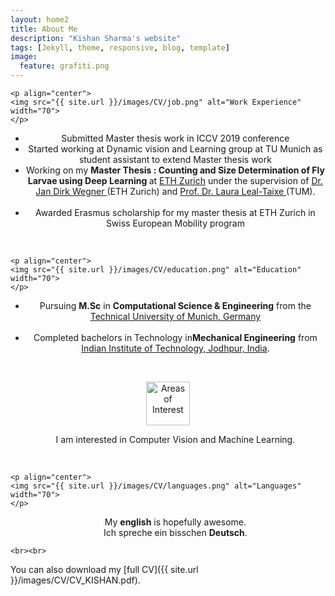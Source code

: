 ```yaml
---
layout: home2
title: About Me
description: "Kishan Sharma's website"
tags: [Jekyll, theme, responsive, blog, template]
image:
  feature: grafiti.png
---
```


<section>

    <p align="center">
    <img src="{{ site.url }}/images/CV/job.png" alt="Work Experience"  width="70">
    </p>
  <div style="text-align:center"><ul>
  <li> Submitted Master thesis work in ICCV 2019 conference </li> 
  <li> Started working at Dynamic vision and Learning group at TU Munich as student assistant to extend Master thesis work </li> 
  <li> Working on my <strong>Master Thesis : Counting and Size Determination of Fly Larvae using Deep Learning  </strong> at <a href="https://www.ethz.ch/en.html" target="_blank">ETH Zurich</a> under the supervision of <a href="http://www.prs.igp.ethz.ch/content/specialinterest/baug/institute-igp/photogrammetry-and-remote-sensing/en/group/people/person-detail.html?persid=186562" target="_blank"> Dr. Jan Dirk Wegner </a>
(ETH Zurich) and  <a href="https://dvl.in.tum.de/team/lealtaixe/" target="_blank">Prof. Dr. Laura Leal-Taixe </a>(TUM). </li>
  <br>
  <li>Awarded Erasmus scholarship for my master thesis at ETH Zurich in Swiss European Mobility program</li> 
  </ul></div>
  <br>

  
    <p align="center">
    <img src="{{ site.url }}/images/CV/education.png" alt="Education" width="70">
    </p>
  <div style="text-align:center"><ul>
  <li>Pursuing <strong>M.Sc</strong> in <strong>Computational Science & Engineering</strong> from the <a href="http://www.tum.de"> Technical University of Munich, Germany</a> </li>
  <br>
  <li>Completed bachelors in Technology in<strong>Mechanical Engineering</strong> from <a href="http://www.iitj.ac.in">Indian Institute of Technology, Jodhpur, India</a>.</li> 
 
</ul> </div>

<br>

  <p align="center">
    <img src="{{ site.url }}/images/CV/pencil.png" alt="Areas of Interest" width="70">
    </p>
  <div style="text-align:center"><ul>I am interested in Computer Vision and Machine Learning.
</ul> </div>


  <br>
  
    <p align="center">
    <img src="{{ site.url }}/images/CV/languages.png" alt="Languages" width="70">
    </p>
  <div style="text-align:center"><ul>
My <strong>english</strong> is hopefully awesome.
 <br>
Ich spreche ein bisschen <strong>Deutsch</strong>.
</ul> </div>

    
    <br><br>
</section>
 You can also download my [full CV]({{ site.url }}/images/CV/CV_KISHAN.pdf).

